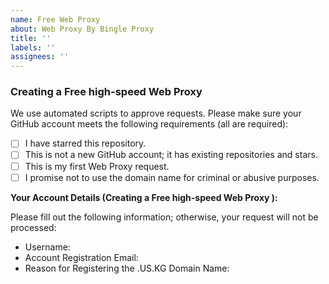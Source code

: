 ```yaml
---
name: Free Web Proxy
about: Web Proxy By Bingle Proxy
title: ''
labels: ''
assignees: ''
---
```


### Creating a Free high-speed Web Proxy 

We use automated scripts to approve requests. Please make sure your GitHub account meets the following requirements (all are required):

- [ ] I have starred this repository.
- [ ] This is not a new GitHub account; it has existing repositories and stars.
- [ ] This is my first Web Proxy request.
- [ ] I promise not to use the domain name for criminal or abusive purposes.

**Your Account Details (Creating a Free high-speed Web Proxy ):**

Please fill out the following information; otherwise, your request will not be processed:

- Username: 
- Account Registration Email: 
- Reason for Registering the .US.KG Domain Name:
